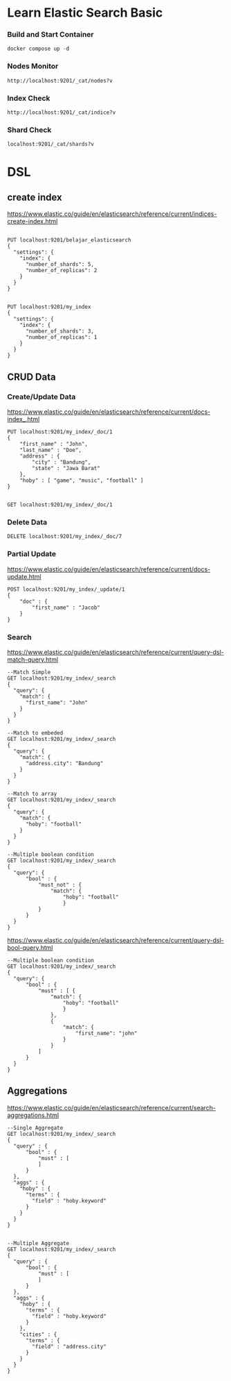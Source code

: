 # Learn Elastic Search Basic

### Build and Start Container
```
docker compose up -d
```

### Nodes Monitor
```
http://localhost:9201/_cat/nodes?v
```

### Index Check
```
http://localhost:9201/_cat/indice?v
```

### Shard Check
```
localhost:9201/_cat/shards?v
```



# DSL

## create index

https://www.elastic.co/guide/en/elasticsearch/reference/current/indices-create-index.html

```PUT localhost:9201/belajar_elasticsearch

PUT localhost:9201/belajar_elasticsearch
{
  "settings": {
    "index": {
      "number_of_shards": 5,  
      "number_of_replicas": 2 
    }
  }
}


PUT localhost:9201/my_index
{
  "settings": {
    "index": {
      "number_of_shards": 3,  
      "number_of_replicas": 1 
    }
  }
}
```

## CRUD Data
### Create/Update Data
https://www.elastic.co/guide/en/elasticsearch/reference/current/docs-index_.html
```
PUT localhost:9201/my_index/_doc/1
{
    "first_name" : "John",
    "last_name" : "Doe",
    "address" : {
        "city" : "Bandung",
        "state" : "Jawa Barat"
    },
    "hoby" : [ "game", "music", "football" ]
}


GET localhost:9201/my_index/_doc/1
```

### Delete Data
```
DELETE localhost:9201/my_index/_doc/7
```

### Partial Update
https://www.elastic.co/guide/en/elasticsearch/reference/current/docs-update.html
```
POST localhost:9201/my_index/_update/1
{
    "doc" : {
        "first_name" : "Jacob"
    }
}
```

### Search
https://www.elastic.co/guide/en/elasticsearch/reference/current/query-dsl-match-query.html
```
--Match Simple
GET localhost:9201/my_index/_search
{
  "query": {
    "match": {
      "first_name": "John"
    }
  }
}

--Match to embeded
GET localhost:9201/my_index/_search
{
  "query": {
    "match": {
      "address.city": "Bandung"
    }
  }
}

--Match to array
GET localhost:9201/my_index/_search
{
  "query": {
    "match": {
      "hoby": "football"
    }
  }
}

--Multiple boolean condition
GET localhost:9201/my_index/_search
{
  "query": {
      "bool" : {
          "must_not" : {
              "match": {
                  "hoby": "football"
                  }
          }
      }
  }
}
```

https://www.elastic.co/guide/en/elasticsearch/reference/current/query-dsl-bool-query.html
```
--Multiple boolean condition
GET localhost:9201/my_index/_search
{
  "query": {
      "bool" : {
          "must" : [ {
              "match": {
                  "hoby": "football"
                  }
              },
              {
                  "match": {
                      "first_name": "john"
                  }
              }
          ]
      }
  }
}
```

## Aggregations
https://www.elastic.co/guide/en/elasticsearch/reference/current/search-aggregations.html
```
--Single Aggregate
GET localhost:9201/my_index/_search
{
  "query" : {
      "bool" : {
          "must" : [
          ]
      }
  },
  "aggs" : {
    "hoby" : {
      "terms" : {
        "field" : "hoby.keyword"
      }
    }
  }
}


--Multiple Aggregate
GET localhost:9201/my_index/_search
{
  "query" : {
      "bool" : {
          "must" : [
          ]
      }
  },
  "aggs" : {
    "hoby" : {
      "terms" : {
        "field" : "hoby.keyword"
      }
    },
    "cities" : {
      "terms" : {
        "field" : "address.city"
      }
    }
  }
}
```
